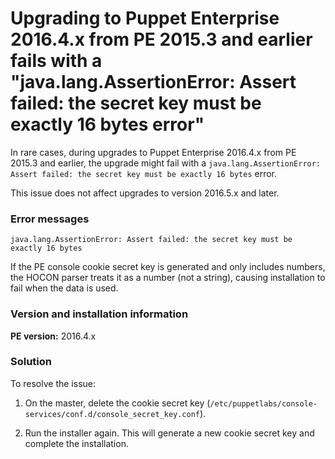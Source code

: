 # Upgrading to Puppet Enterprise 2016.4.x from PE 2015.3 and earlier fails with a "java.lang.AssertionError: Assert failed: the secret key must be exactly 16 bytes error"
<p>In rare cases, during upgrades to Puppet Enterprise 2016.4.x from PE 2015.3 and earlier, the upgrade might fail with a <code>java.lang.AssertionError: Assert failed: the secret key must be exactly 16 bytes</code> error.</p>
<p>This issue does not affect upgrades to version 2016.5.x and later.</p>
<h3 id="error-messages">Error messages</h3>
<p><code>java.lang.AssertionError: Assert failed: the secret key must be exactly 16 bytes</code></p>
<p>If the PE console cookie secret key is generated and only includes numbers, the HOCON parser treats it as a number (not a string), causing installation to fail when the data is used.</p>
<h3 id="version-and-installation-information">Version and installation information</h3>
<p><strong>PE version:</strong> 2016.4.x</p>
<h3 id="solution">Solution</h3>
<p>To resolve the issue:</p>
<ol style="list-style-type: decimal;">
<li>
<p>On the master, delete the cookie secret key (<code>/etc/puppetlabs/console-services/conf.d/console_secret_key.conf</code>).</p>
</li>
<li>
<p>Run the installer again. This will generate a new cookie secret key and complete the installation.</p>
</li>
</ol>

